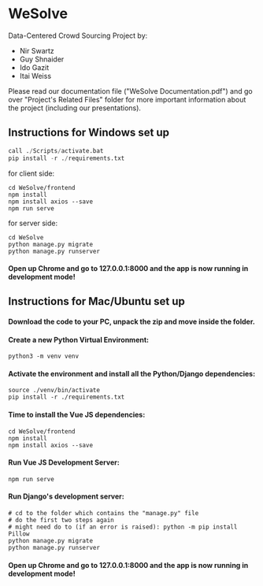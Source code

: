 # WeSolve

Data-Centered Crowd Sourcing Project by:

- Nir Swartz
- Guy Shnaider
- Ido Gazit
- Itai Weiss

Please read our documentation file ("WeSolve Documentation.pdf") and go over "Project's Related Files" folder for more important information about the project (including our presentations).

## Instructions for Windows set up
```python -m venv venv
call ./Scripts/activate.bat
pip install -r ./requirements.txt
```

for client side:
```
cd WeSolve/frontend
npm install
npm install axios --save
npm run serve
```

for server side:
```
cd WeSolve
python manage.py migrate
python manage.py runserver
```
#### Open up Chrome and go to 127.0.0.1:8000 and the app is now running in development mode!


## Instructions for Mac/Ubuntu set up

#### Download the code to your PC, unpack the zip and move inside the folder.

#### Create a new Python Virtual Environment:
```
python3 -m venv venv
```

#### Activate the environment and install all the Python/Django dependencies:

```
source ./venv/bin/activate
pip install -r ./requirements.txt
```


#### Time to install the Vue JS dependencies:
```
cd WeSolve/frontend
npm install
npm install axios --save
```

#### Run Vue JS Development Server:
```
npm run serve
```

#### Run Django's development server:
```
# cd to the folder which contains the "manage.py" file
# do the first two steps again
# might need do to (if an error is raised): python -m pip install Pillow
python manage.py migrate
python manage.py runserver
```
#### Open up Chrome and go to 127.0.0.1:8000 and the app is now running in development mode!
